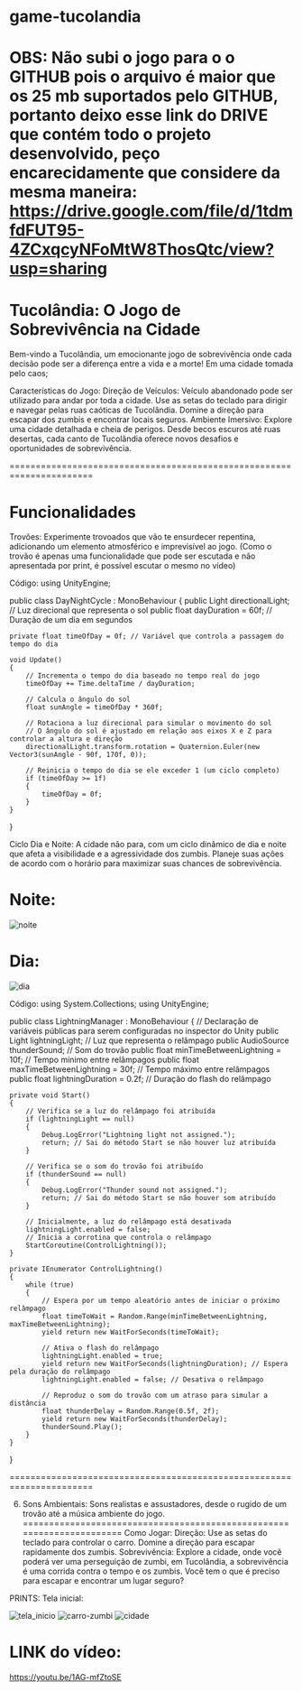 # game-tucolandia

# OBS: Não subi o jogo para o o GITHUB pois o arquivo é maior que os 25 mb suportados pelo GITHUB, portanto deixo esse link do DRIVE que contém todo o projeto desenvolvido, peço encarecidamente que considere da mesma maneira: https://drive.google.com/file/d/1tdmfdFUT95-4ZCxqcyNFoMtW8ThosQtc/view?usp=sharing

# Tucolândia: O Jogo de Sobrevivência na Cidade
Bem-vindo a Tucolândia, um emocionante jogo de sobrevivência onde cada decisão pode ser a diferença entre a vida e a morte! Em uma cidade tomada pelo caos;

Características do Jogo:
Direção de Veículos:
Veículo abandonado pode ser utilizado para andar por toda a cidade. Use as setas do teclado para dirigir e navegar pelas ruas caóticas de Tucolândia. Domine a direção para escapar dos zumbis e encontrar locais seguros.
Ambiente Imersivo:
Explore uma cidade detalhada e cheia de perigos. Desde becos escuros até ruas desertas, cada canto de Tucolândia oferece novos desafios e oportunidades de sobrevivência.

======================================================================

# Funcionalidades
Trovões:
Experimente trovoados que vão te ensurdecer repentina, adicionando um elemento atmosférico e imprevisível ao jogo. 
(Como o trovão é apenas uma funcionalidade que pode ser escutada e não apresentada por print, é possível escutar o mesmo no vídeo)

Código:
using UnityEngine;

public class DayNightCycle : MonoBehaviour
{
    public Light directionalLight; // Luz direcional que representa o sol
    public float dayDuration = 60f; // Duração de um dia em segundos

    private float timeOfDay = 0f; // Variável que controla a passagem do tempo do dia

    void Update()
    {
        // Incrementa o tempo do dia baseado no tempo real do jogo
        timeOfDay += Time.deltaTime / dayDuration;

        // Calcula o ângulo do sol
        float sunAngle = timeOfDay * 360f;

        // Rotaciona a luz direcional para simular o movimento do sol
        // O ângulo do sol é ajustado em relação aos eixos X e Z para controlar a altura e direção
        directionalLight.transform.rotation = Quaternion.Euler(new Vector3(sunAngle - 90f, 170f, 0));

        // Reinicia o tempo do dia se ele exceder 1 (um ciclo completo)
        if (timeOfDay >= 1f)
        {
            timeOfDay = 0f;
        }
    }
}


Ciclo Dia e Noite:
A cidade não para, com um ciclo dinâmico de dia e noite que afeta a visibilidade e a agressividade dos zumbis. Planeje suas ações de acordo com o horário para maximizar suas chances de sobrevivência.

# Noite:
![noite](https://github.com/arthurhenriquedepaula/game-tucolandia/assets/81483650/d8bc56f9-4b70-414b-90e8-bc72ca638d8f)

# Dia:
![dia](https://github.com/arthurhenriquedepaula/game-tucolandia/assets/81483650/1bfc472b-70f7-4380-bd14-82e7a4b207f2)

Código:
using System.Collections;
using UnityEngine;

public class LightningManager : MonoBehaviour
{
    // Declaração de variáveis públicas para serem configuradas no inspector do Unity
    public Light lightningLight; // Luz que representa o relâmpago
    public AudioSource thunderSound; // Som do trovão
    public float minTimeBetweenLightning = 10f; // Tempo mínimo entre relâmpagos
    public float maxTimeBetweenLightning = 30f; // Tempo máximo entre relâmpagos
    public float lightningDuration = 0.2f; // Duração do flash do relâmpago

    private void Start()
    {
        // Verifica se a luz do relâmpago foi atribuída
        if (lightningLight == null)
        {
            Debug.LogError("Lightning light not assigned.");
            return; // Sai do método Start se não houver luz atribuída
        }

        // Verifica se o som do trovão foi atribuído
        if (thunderSound == null)
        {
            Debug.LogError("Thunder sound not assigned.");
            return; // Sai do método Start se não houver som atribuído
        }

        // Inicialmente, a luz do relâmpago está desativada
        lightningLight.enabled = false;
        // Inicia a corrotina que controla o relâmpago
        StartCoroutine(ControlLightning());
    }

    private IEnumerator ControlLightning()
    {
        while (true)
        {
            // Espera por um tempo aleatório antes de iniciar o próximo relâmpago
            float timeToWait = Random.Range(minTimeBetweenLightning, maxTimeBetweenLightning);
            yield return new WaitForSeconds(timeToWait);

            // Ativa o flash do relâmpago
            lightningLight.enabled = true;
            yield return new WaitForSeconds(lightningDuration); // Espera pela duração do relâmpago
            lightningLight.enabled = false; // Desativa o relâmpago

            // Reproduz o som do trovão com um atraso para simular a distância
            float thunderDelay = Random.Range(0.5f, 2f);
            yield return new WaitForSeconds(thunderDelay);
            thunderSound.Play();
        }
    }
}

======================================================================

6. Sons Ambientais:
Sons realistas e assustadores, desde o rugido de um trovão até a música ambiente do jogo.
======================================================================
Como Jogar:
Direção: Use as setas do teclado para controlar o carro. Domine a direção para escapar rapidamente dos zumbis.
Sobrevivência: Explore a cidade, onde você poderá ver uma perseguição de zumbi, em Tucolândia, a sobrevivência é uma corrida contra o tempo e os zumbis. Você tem o que é preciso para escapar e encontrar um lugar seguro? 

PRINTS:
Tela inicial:

![tela_inicio](https://github.com/arthurhenriquedepaula/game-tucolandia/assets/81483650/5004881d-118e-4270-8de3-43307d43eadd)
![carro-zumbi](https://github.com/arthurhenriquedepaula/game-tucolandia/assets/81483650/3fdbe648-4815-423d-a007-6b431c4ca6df)
![cidade](https://github.com/arthurhenriquedepaula/game-tucolandia/assets/81483650/0ceb336c-c1b7-4082-ae36-d89ae4bac02b)

# LINK do vídeo:
https://youtu.be/1AG-mfZtoSE










